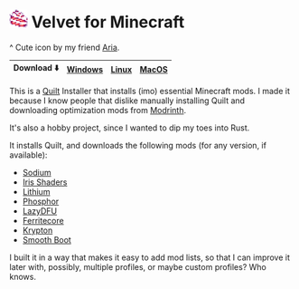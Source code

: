 # ![Icon](docs/icon.png) Velvet for Minecraft

^ Cute icon by my friend [Aria](https://twitter.com/sepiaclockworks).

|Download ⬇️|[Windows](https://nightly.link/derspyy/velvet/workflows/rust/main/velvet-windows-latest.zip)|[Linux](https://nightly.link/derspyy/velvet/workflows/rust/main/velvet-ubuntu-latest.zip)|[MacOS](https://nightly.link/derspyy/velvet/workflows/rust/main/velvet-macos-latest.zip)
|-|-|-|-|

This is a [Quilt](https://quiltmc.org) Installer that installs (imo) essential Minecraft mods.
I made it because I know people that dislike manually installing Quilt and downloading optimization mods from [Modrinth](https://modrinth.com).

It's also a hobby project, since I wanted to dip my toes into Rust.

It installs Quilt, and downloads the following mods (for any version, if available):

- [Sodium](https://modrinth.com/mod/AANobbMI)
- [Iris Shaders](https://modrinth.com/mod/iris)
- [Lithium](https://modrinth.com/mod/lithium)
- [Phosphor](https://modrinth.com/mod/phosphor)
- [LazyDFU](https://modrinth.com/mod/lazydfu)
- [Ferritecore](https://modrinth.com/mod/ferrite-core)
- [Krypton](https://modrinth.com/mod/krypton)
- [Smooth Boot](https://modrinth.com/mod/smoothboot-fabric)

I built it in a way that makes it easy to add mod lists, so that I can improve it later with, possibly, multiple profiles, or maybe custom profiles? Who knows.
